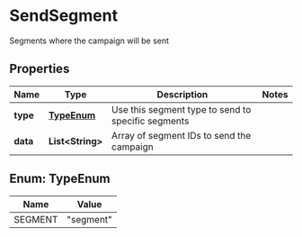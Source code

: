 

# SendSegment

Segments where the campaign will be sent

## Properties

| Name | Type | Description | Notes |
|------------ | ------------- | ------------- | -------------|
|**type** | [**TypeEnum**](#TypeEnum) | Use this segment type to send to specific segments |  |
|**data** | **List&lt;String&gt;** | Array of segment IDs to send the campaign |  |



## Enum: TypeEnum

| Name | Value |
|---- | -----|
| SEGMENT | &quot;segment&quot; |



